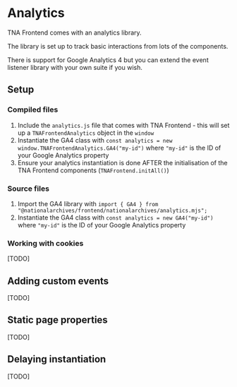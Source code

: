 # Analytics

TNA Frontend comes with an analytics library.

The library is set up to track basic interactions from lots of the components.

There is support for Google Analytics 4 but you can extend the event listener library with your own suite if you wish.

## Setup

### Compiled files

1. Include the `analytics.js` file that comes with TNA Frontend - this will set up a `TNAFrontendAnalytics` object in the `window`
1. Instantiate the GA4 class with `const analytics = new window.TNAFrontendAnalytics.GA4("my-id")` where `"my-id"` is the ID of your Google Analytics property
1. Ensure your analytics instantiation is done AFTER the initialisation of the TNA Frontend components (`TNAFrontend.initAll()`)

### Source files

1. Import the GA4 library with `import { GA4 } from "@nationalarchives/frontend/nationalarchives/analytics.mjs";`
1. Instantiate the GA4 class with `const analytics = new GA4("my-id")` where `"my-id"` is the ID of your Google Analytics property

### Working with cookies

[TODO]

## Adding custom events

[TODO]

## Static page properties

[TODO]

## Delaying instantiation

[TODO]
